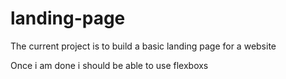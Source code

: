 # landing-page
The current project is to build a basic landing page for a website 

Once i am done i should be able to use flexboxs
